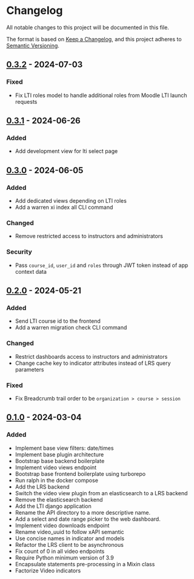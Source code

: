 # Changelog

All notable changes to this project will be documented in this file.

The format is based on [Keep a Changelog](https://keepachangelog.com/en/1.0.0/),
and this project adheres to
[Semantic Versioning](https://semver.org/spec/v2.0.0.html).

## [0.3.2] - 2024-07-03

### Fixed

- Fix LTI roles model to handle additional roles from Moodle LTI launch requests

## [0.3.1] - 2024-06-26

### Added

- Add development view for lti select page

## [0.3.0] - 2024-06-05

### Added

- Add dedicated views depending on LTI roles
- Add a warren xi index all CLI command

### Changed

- Remove restricted access to instructors and administrators

### Security

- Pass `course_id`, `user_id` and `roles` through JWT token instead of app
 context data

## [0.2.0] - 2024-05-21

### Added

- Send LTI course id to the frontend
- Add a warren migration check CLI command

### Changed

- Restrict dashboards access to instructors and administrators
- Change cache key to indicator attributes instead of LRS query parameters

### Fixed

- Fix Breadcrumb trail order to be `organization > course > session`

## [0.1.0] - 2024-03-04

### Added

- Implement base view filters: date/times
- Implement base plugin architecture
- Bootstrap base backend boilerplate
- Implement video views endpoint
- Bootstrap base frontend boilerplate using turborepo
- Run ralph in the docker compose
- Add the LRS backend
- Switch the video view plugin from an elasticsearch to a LRS backend
- Remove the elasticsearch backend
- Add the LTI django application
- Rename the API directory to a more descriptive name.
- Add a select and date range picker to the web dashboard.
- Implement video downloads endpoint
- Rename video_uuid to follow xAPI semantic
- Use concise names in indicator and models
- Refactor the LRS client to be asynchronous
- Fix count of 0 in all video endpoints
- Require Python minimum version of 3.9
- Encapsulate statements pre-processing in a Mixin class
- Factorize Video indicators

[unreleased]: https://github.com/openfun/warren/compare/v0.3.2...main
[0.3.2]: https://github.com/openfun/warren/compare/v0.3.1...v0.3.2
[0.3.1]: https://github.com/openfun/warren/compare/v0.3.0...v0.3.1
[0.3.0]: https://github.com/openfun/warren/compare/v0.2.0...v0.3.0 
[0.2.0]: https://github.com/openfun/warren/compare/v0.1.0...v0.2.0
[0.1.0]: https://github.com/openfun/warren/compare/abae78e...v0.1.0
